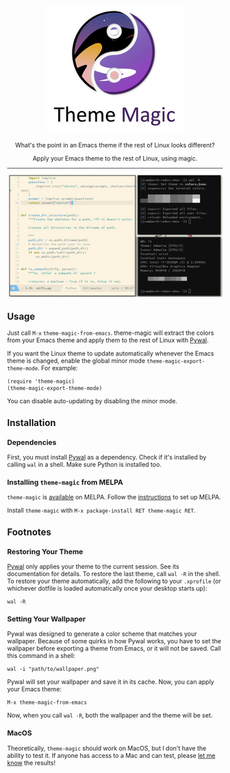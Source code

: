<p align="center">
          <img src="media/logo.png" alt="theme-magic logo" />
</p>

<p align="center">
          What's the point in an Emacs theme if the rest of Linux looks different?
</p>

<p align="center">
          Apply your Emacs theme to the rest of Linux, using magic.
</p>

---

<p align="center">
          <!-- FIXME: Gif is resized. Looks terrible. -->
          <img src="media/theming-linux-demo.gif" alt="Demonstration of applying the theme to Linux with theme-magic" />
</p>

## Usage

Just call `M-x` `theme-magic-from-emacs`. theme-magic will extract the colors from your Emacs theme and apply them to the rest of Linux with [Pywal](https://github.com/dylanaraps/pywal).

If you want the Linux theme to update automatically whenever the Emacs theme is changed, enable the global minor mode `theme-magic-export-theme-mode`. For example:

```emacs-lisp
(require 'theme-magic)
(theme-magic-export-theme-mode)
```

You can disable auto-updating by disabling the minor mode.

## Installation

### Dependencies

First, you must install [Pywal](https://github.com/dylanaraps/pywal) as a dependency. Check if it's installed by calling `wal` in a shell. Make sure Python is installed too.

### Installing `theme-magic` from MELPA

`theme-magic` is [available](http://melpa.org/#/theme-magic) on MELPA. Follow the [instructions](https://melpa.org/#/getting-started) to set up MELPA.

Install `theme-magic` with `M-x package-install RET theme-magic RET`.

## Footnotes

### Restoring Your Theme

[Pywal](https://github.com/dylanaraps/pywal) only applies your theme to the current session. See its documentation for details. To restore the last theme, call `wal -R` in the shell. To restore your theme automatically, add the following to your `.xprofile` (or whichever dotfile is loaded automatically once your desktop starts up):

```shell
wal -R
```

### Setting Your Wallpaper

Pywal was designed to generate a color scheme that matches your wallpaper. Because of some quirks in how Pywal works, you have to set the wallpaper before exporting a theme from Emacs, or it will not be saved. Call this command in a shell:

```shell
wal -i "path/to/wallpaper.png"
```

Pywal will set your wallpaper and save it in its cache. Now, you can apply your Emacs theme:

```emacs
M-x theme-magic-from-emacs
```

Now, when you call `wal -R`, both the wallpaper and the theme will be set.

### MacOS

Theoretically, `theme-magic` should work on MacOS, but I don't have the ability to test it. If anyone has access to a Mac and can test, please [let me know](https://github.com/jcaw/theme-magic/issues/11) the results!

